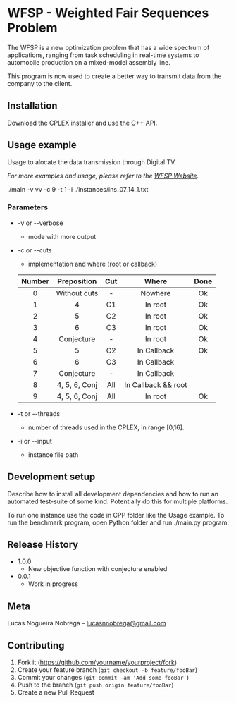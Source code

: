 # WFSP - Weighted Fair Sequences Problem

The WFSP is a new optimization problem that has a wide spectrum of applications, ranging from task scheduling in real-time systems to automobile production on a mixed-model assembly line.

This program is now used to create a better way to transmit data from the
company to the client.

## Installation

Download the CPLEX installer and use the C++ API.

## Usage example

Usage to alocate the data transmission through Digital TV.

_For more examples and usage, please refer to the [WFSP Website](https://sites.google.com/site/weightedfairsequencesproblem/home)._

./main -v vv -c 9 -t 1 -i ./instances/ins_07_14_1.txt

### Parameters

- -v or --verbose
  - mode with more output
- -c or --cuts

  - implementation and where (root or callback)

  | Number |  Preposition  | Cut |        Where        | Done |
  | :----: | :-----------: | :-: | :-----------------: | :--: |
  |   0    | Without cuts  |  -  |       Nowhere       |  Ok  |
  |   1    |       4       | C1  |       In root       |  Ok  |
  |   2    |       5       | C2  |       In root       |  Ok  |
  |   3    |       6       | C3  |       In root       |  Ok  |
  |   4    |  Conjecture   |  -  |       In root       |  Ok  |
  |   5    |       5       | C2  |     In Callback     |  Ok  |
  |   6    |       6       | C3  |     In Callback     |      |
  |   7    |  Conjecture   |  -  |     In Callback     |      |
  |   8    | 4, 5, 6, Conj | All | In Callback && root |      |
  |   9    | 4, 5, 6, Conj | All |       In root       |  Ok  |

* -t or --threads

  - number of threads used in the CPLEX, in range [0,16].

* -i or --input
  - instance file path

## Development setup

Describe how to install all development dependencies and how to run an automated test-suite of some kind. Potentially do this for multiple platforms.

To run one instance use the code in CPP folder like the Usage example.
To run the benchmark program, open Python folder and run ./main.py program.

## Release History

- 1.0.0
  - New objective function with conjecture enabled
- 0.0.1
  - Work in progress

## Meta

Lucas Nogueira Nobrega – lucasnnobrega@gmail.com

## Contributing

1. Fork it (<https://github.com/yourname/yourproject/fork>)
2. Create your feature branch (`git checkout -b feature/fooBar`)
3. Commit your changes (`git commit -am 'Add some fooBar'`)
4. Push to the branch (`git push origin feature/fooBar`)
5. Create a new Pull Request
